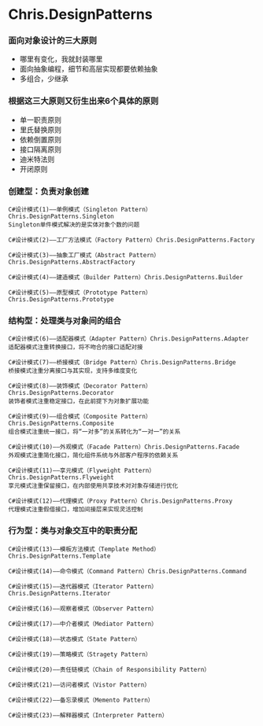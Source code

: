 # Chris.DesignPatterns
### 面向对象设计的三大原则

- 哪里有变化，我就封装哪里
- 面向抽象编程，细节和高层实现都要依赖抽象
- 多组合，少继承 

### 根据这三大原则又衍生出来6个具体的原则

- 单一职责原则
- 里氏替换原则
- 依赖倒置原则
- 接口隔离原则
- 迪米特法则
- 开闭原则



### 创建型：负责对象创建

    C#设计模式(1)——单例模式（Singleton Pattern）Chris.DesignPatterns.Singleton
    Singleton单件模式解决的是实体对象个数的问题
    
    C#设计模式(2)——工厂方法模式（Factory Pattern）Chris.DesignPatterns.Factory
    
    C#设计模式(3)——抽象工厂模式（Abstract Pattern）Chris.DesignPatterns.AbstractFactory
    
    C#设计模式(4)——建造模式（Builder Pattern）Chris.DesignPatterns.Builder
    
    C#设计模式(5)——原型模式（Prototype Pattern）Chris.DesignPatterns.Prototype

### 结构型：处理类与对象间的组合

    C#设计模式(6)——适配器模式（Adapter Pattern）Chris.DesignPatterns.Adapter
    适配器模式注重转换接口，将不吻合的接口适配对接
    
    C#设计模式(7)——桥接模式（Bridge Pattern）Chris.DesignPatterns.Bridge
    桥接模式注重分离接口与其实现，支持多维度变化
    
    C#设计模式(8)——装饰模式（Decorator Pattern）Chris.DesignPatterns.Decorator
    装饰者模式注重稳定接口，在此前提下为对象扩展功能
    
    C#设计模式(9)——组合模式（Composite Pattern）Chris.DesignPatterns.Composite
    组合模式注重统一接口，将“一对多”的关系转化为“一对一”的关系
    
    C#设计模式(10)——外观模式（Facade Pattern）Chris.DesignPatterns.Facade
    外观模式注重简化接口，简化组件系统与外部客户程序的依赖关系
    
    C#设计模式(11)——享元模式（Flyweight Pattern）Chris.DesignPatterns.Flyweight
    享元模式注重保留接口，在内部使用共享技术对对象存储进行优化
    
    C#设计模式(12)——代理模式（Proxy Pattern）Chris.DesignPatterns.Proxy
    代理模式注重假借接口，增加间接层来实现灵活控制

### 行为型：类与对象交互中的职责分配

    C#设计模式(13)——模板方法模式（Template Method）Chris.DesignPatterns.Template
    
    C#设计模式(14)——命令模式（Command Pattern）Chris.DesignPatterns.Command
    
    C#设计模式(15)——迭代器模式（Iterator Pattern）Chris.DesignPatterns.Iterator
    
    C#设计模式(16)——观察者模式（Observer Pattern）
    
    C#设计模式(17)——中介者模式（Mediator Pattern）
    
    C#设计模式(18)——状态模式（State Pattern）
    
    C#设计模式(19)——策略模式（Stragety Pattern）
    
    C#设计模式(20)——责任链模式（Chain of Responsibility Pattern）
    
    C#设计模式(21)——访问者模式（Vistor Pattern）
    
    C#设计模式(22)——备忘录模式（Memento Pattern）
    
    C#设计模式(23)——解释器模式（Interpreter Pattern）
